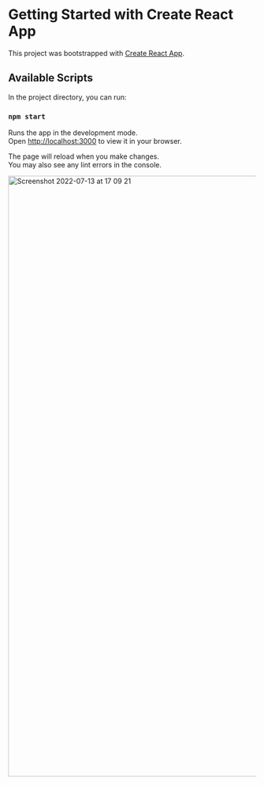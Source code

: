 # Getting Started with Create React App

This project was bootstrapped with [Create React App](https://github.com/facebook/create-react-app).

## Available Scripts

In the project directory, you can run:

### `npm start`

Runs the app in the development mode.\
Open [http://localhost:3000](http://localhost:3000) to view it in your browser.

The page will reload when you make changes.\
You may also see any lint errors in the console.

<img width="1217" alt="Screenshot 2022-07-13 at 17 09 21" src="https://user-images.githubusercontent.com/69275205/178780708-fd543a79-d3f9-4848-af0d-1902d73b8d77.png">